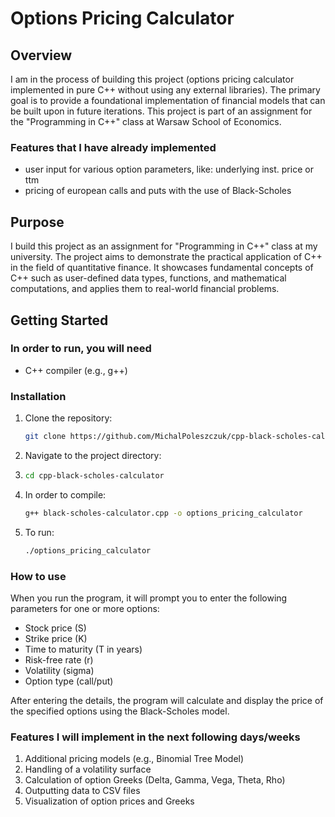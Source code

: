 # Options Pricing Calculator

## Overview

I am in the process of building this project (options pricing calculator implemented in pure C++ without using any external libraries). The primary goal is to provide a foundational implementation of financial models that can be built upon in future iterations. This project is part of an assignment for the "Programming in C++" class at Warsaw School of Economics.

### Features that I have already implemented

- user input for various option parameters, like: underlying inst. price or ttm
- pricing of european calls and puts with the use of Black-Scholes 

## Purpose

I build this project as an assignment for "Programming in C++" class at my university. The project aims to demonstrate the practical application of C++ in the field of quantitative finance. It showcases fundamental concepts of C++ such as user-defined data types, functions, and mathematical computations, and applies them to real-world financial problems.

## Getting Started

### In order to run, you will need

- C++ compiler (e.g., g++)

### Installation

1. Clone the repository:
   ```bash
   git clone https://github.com/MichalPoleszczuk/cpp-black-scholes-calculator.git
2. Navigate to the project directory:
3. ```bash
   cd cpp-black-scholes-calculator
4. In order to compile:
   ```bash
   g++ black-scholes-calculator.cpp -o options_pricing_calculator
5. To run:
   ```bash
   ./options_pricing_calculator

### How to use

When you run the program, it will prompt you to enter the following parameters for one or more options:

  - Stock price (S)
  - Strike price (K)
  - Time to maturity (T in years)
  - Risk-free rate (r)
  - Volatility (sigma)
  - Option type (call/put)

After entering the details, the program will calculate and display the price of the specified options using the Black-Scholes model.

### Features I will implement in the next following days/weeks 

  1. Additional pricing models (e.g., Binomial Tree Model)
  2. Handling of a volatility surface
  3. Calculation of option Greeks (Delta, Gamma, Vega, Theta, Rho)
  4. Outputting data to CSV files
  5. Visualization of option prices and Greeks
   
